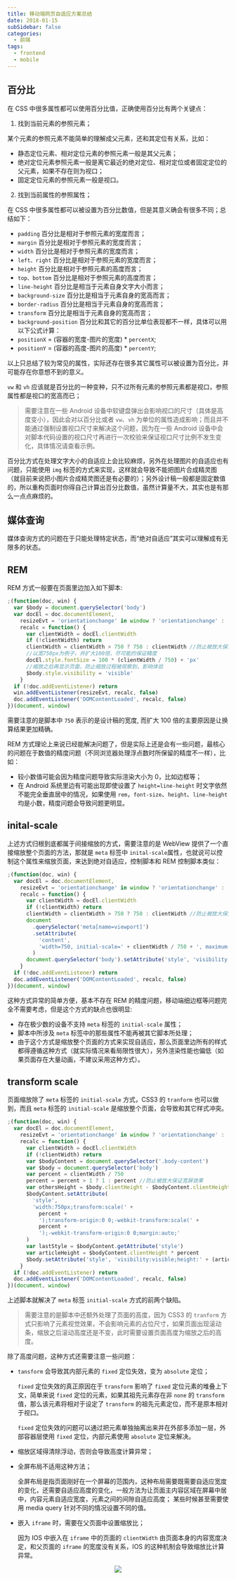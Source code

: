 ```yaml
---
title: 移动端网页自适应方案总结
date: 2018-01-15
subSidebar: false
categories:
  - 前端
tags:
  - frontend
  - mobile
---
```


## 百分比

在 CSS 中很多属性都可以使用百分比值，正确使用百分比有两个关键点：

1. 找到当前元素的参照元素；

某个元素的参照元素不能简单的理解成父元素，还和其定位有关系，比如：

- 静态定位元素、相对定位元素的参照元素一般是其父元素；
- 绝对定位元素参照元素一般是离它最近的绝对定位、相对定位或者固定定位的父元素，如果不存在则为视口；
- 固定定位元素的参照元素一般是视口。

2. 找到当前属性的参照属性；

在 CSS 中很多属性都可以被设置为百分比数值，但是其意义确会有很多不同；总结如下：

- `padding` 百分比是相对于参照元素的宽度而言；
- `margin` 百分比是相对于参照元素的宽度而言；
- `width` 百分比是相对于参照元素的宽度而言；
- `left、right` 百分比是相对于参照元素的宽度而言；
- `height` 百分比是相对于参照元素的高度而言；
- `top、bottom` 百分比是相对于参照元素的高度而言；
- `line-height` 百分比是相当于元素自身文字大小而言；
- `background-size` 百分比是相当于元素自身的宽高而言；
- `border-radius` 百分比是相当于元素自身的宽高而言；
- `transform` 百分比是相当于元素自身的宽高而言；
- `background-position` 百分比和其它的百分比单位表现都不一样，具体可以用以下公式计算：
- `positionX` = (容器的宽度-图片的宽度) \* `percentX`;
- `positionY` = (容器的高度-图片的高度) \* `percentY`;

以上只总结了较为常见的属性，实际还存在很多其它属性可以被设置为百分比，并可能存在你意想不到的意义。

`vw` 和 `vh` 应该就是百分比的一种变种，只不过所有元素的参照元素都是视口，参照属性都是视口的宽高而已；

> 需要注意在一些 Android 设备中软键盘弹出会影响视口的尺寸（具体是高度变小），因此会对以百分比或者 `vw`、`vh` 为单位的属性造成影响；而且并不能通过强制设置视口尺寸来解决这个问题，因为在一些 Android 设备中会对脚本代码设置的视口尺寸再进行一次校验来保证视口尺寸比例不发生变化，具体情况请查看示例。

百分比方式在处理文字大小的自适应上会比较麻烦，另外在处理图片的自适应也有问题，只能使用 `img` 标签的方式来实现，这样就会导致不能把图片合成精灵图（就目前来说把小图片合成精灵图还是有必要的）；另外设计稿一般都是固定数值的，所以重构页面时你得自己计算出百分比数值，虽然计算量不大，其实也是有那么一点点麻烦的。

## 媒体查询

媒体查询方式的问题在于只能处理特定状态，而“绝对自适应”其实可以理解成有无限多的状态。

## REM

REM 方式一般要在页面里边加入如下脚本:

```js
;(function(doc, win) {
  var $body = document.querySelector('body')
  var docEl = doc.documentElement,
    resizeEvt = 'orientationchange' in window ? 'orientationchange' : 'resize',
    recalc = function() {
      var clientWidth = docEl.clientWidth
      if (!clientWidth) return
      clientWidth = clientWidth > 750 ? 750 : clientWidth //防止被放大保证宽屏效果
      //以宽750px为例子，并扩大100倍，尽可能的保证精度
      docEl.style.fontSize = 100 * (clientWidth / 750) + 'px'
      //缩放之后再显示页面，防止缩放过程被观察到，影响体验
      $body.style.visibility = 'visible'
    }
  if (!doc.addEventListener) return
  win.addEventListener(resizeEvt, recalc, false)
  doc.addEventListener('DOMContentLoaded', recalc, false)
})(document, window)
```

需要注意的是脚本中 `750` 表示的是设计稿的宽度, 而扩大 100 倍的主要原因是让换算结果更加精确。

REM 方式理论上来说已经能解决问题了，但是实际上还是会有一些问题，最核心的问题在于数值的精度问题（不同浏览器处理浮点数时所保留的精度不一样），比如：

- 较小数值可能会因为精度问题导致实际渲染大小为 0，比如边框等；
- 在 Android 系统里边有可能出现即使设置了 `height=line-height` 时文字依然不能完全垂直居中的情况，如果使用 `rem`，`font-size`、`height`、`line-height` 均是小数，精度问题会导致问题更明显。

## inital-scale

上述方式归根到底都属于间接缩放的方式，需要注意的是 WebView 提供了一个直接缩放整个页面的方法，那就是 `meta` 标签中 `inital-scale`属性，也就说可以控制这个属性来缩放页面，来达到绝对自适应，控制脚本和 REM 控制脚本类似：

```js
;(function(doc, win) {
  var docEl = doc.documentElement,
    resizeEvt = 'orientationchange' in window ? 'orientationchange' : 'resize',
    recalc = function() {
      var clientWidth = docEl.clientWidth
      if (!clientWidth) return
      clientWidth = clientWidth > 750 ? 750 : clientWidth //防止被放大保证宽屏效果
      document
        .querySelector('meta[name=viewport]')
        .setAttribute(
          'content',
          'width=750, initial-scale=' + clientWidth / 750 + ', maximum-scale=1.0, user-scalable=0'
        )
      document.querySelector('body').setAttribute('style', 'visibility:visible;')
    }
  if (!doc.addEventListener) return
  doc.addEventListener('DOMContentLoaded', recalc, false)
})(document, window)
```

这种方式异常的简单方便，基本不存在 REM 的精度问题，移动端细边框等问题完全不需要考虑，但是这个方式的缺点也很明显:

- 存在极少数的设备不支持 `meta` 标签的 `initial-scale` 属性；
- 脚本中所涉及 `meta` 标签中的那些属性不能再被其它脚本所处理；
- 由于这个方式是缩放整个页面的方式来实现自适应，那么页面里边所有的样式都得遵循这种方式（就实际情况来看局限性很大），另外渲染性能也偏低（如果页面存在大量动画，不建议采用这种方式）。

## transform scale

页面缩放除了 `meta` 标签的 `initial-scale` 方式，CSS3 的 `tranform` 也可以做到，而且 `meta` 标签的 `initial-scale` 是缩放整个页面，会导致和其它样式冲突。

```js
;(function(doc, win) {
  var docEl = doc.documentElement,
    resizeEvt = 'orientationchange' in window ? 'orientationchange' : 'resize',
    recalc = function() {
      var clientWidth = docEl.clientWidth
      if (!clientWidth) return
      var $bodyContent = document.querySelector('.body-content')
      var $body = document.querySelector('body')
      var percent = clientWidth / 750
      percent = percent > 1 ? 1 : percent //防止被放大保证宽屏效果
      var othersHeight = $body.clientHeight - $bodyContent.clientHeight //计算其它元素的高度
      $bodyContent.setAttribute(
        'style',
        'width:750px;transform:scale(' +
          percent +
          ');transform-origin:0 0;-webkit-transform:scale(' +
          percent +
          ');-webkit-transform-origin:0 0;margin:auto;'
      )
      var lastStyle = $bodyContent.getAttribute('style')
      var articleHeight = $bodyContent.clientHeight * percent
      $body.setAttribute('style', 'visibility:visible;height:' + (articleHeight + othersHeight) + 'px;')
    }
  if (!doc.addEventListener) return
  doc.addEventListener('DOMContentLoaded', recalc, false)
})(document, window)
```

上述脚本就解决了 `meta` 标签 `initial-scale` 方式的前两个缺陷。

> 需要注意的是脚本中还额外处理了页面的高度，因为 CSS3 的 `tranform` 方式只影响了元素视觉效果，不会影响元素的占位尺寸，如果页面出现滚动条，缩放之后滚动高度还是不变，此时需要设置页面高度为缩放之后的高度。

除了高度问题，这种方式还需要注意一些问题：

- `tansform` 会导致其内部元素的 `fixed` 定位失效，变为 `absolute` 定位；

  `fixed` 定位失效的真正原因在于 `transform` 影响了 `fixed` 定位元素的堆叠上下文，简单来说 `fixed` 定位的元素，如果其祖先元素存在非 `none` 的 `transform` 值，那么该元素将相对于设定了 `transform` 的祖先元素定位，而不是原本相对于视口。

  `fixed` 定位失效的问题可以通过把元素单独抽离出来并在外部多添加一层，外部容器层使用 `fixed` 定位，内部元素使用 `absolute` 定位来解决。

- 缩放区域得清除浮动，否则会导致高度计算异常；

- 全屏布局不适用这种方法；

  全屏布局是指页面刚好在一个屏幕的范围内，这种布局需要既需要自适应宽度的变化，还需要自适应高度的变化，一般方法为让页面主内容区域在屏幕中居中，内容元素自适应宽度，元素之间的间隙自适应高度；
  某些时候甚至需要使用 media query 针对不同的情况设置不同的值。

- 嵌入 `iframe` 时，需要在父页面中设置缩放比；

  因为 IOS 中嵌入在 `iframe` 中的页面的 `clientWidth` 由页面本身的内容宽度决定，和父页面的 `iframe` 的宽度没有关系，IOS 的这种机制会导致缩放比计算异常。

<div align="center"><img src="https://newbieyoung.github.io/images/auto-suit-website-0.png"/></div>
